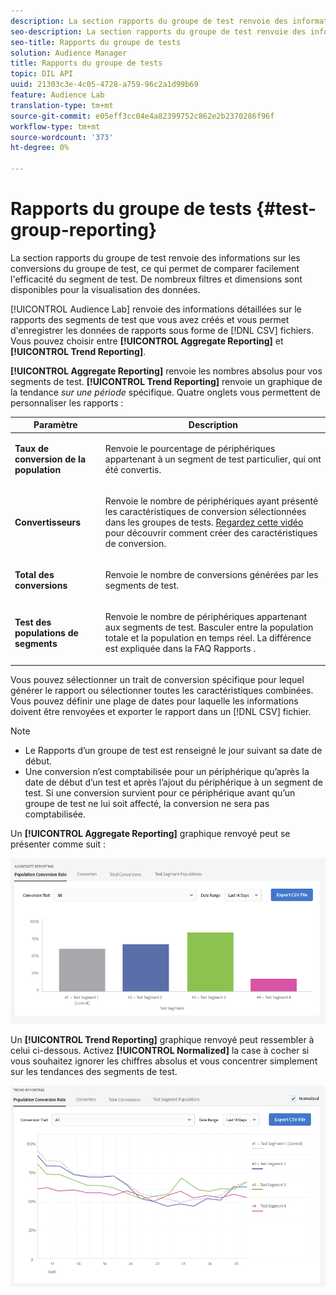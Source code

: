 ```yaml
---
description: La section rapports du groupe de test renvoie des informations sur les conversions du groupe de test, ce qui permet de comparer facilement l'efficacité du segment de test. De nombreux filtres et dimensions sont disponibles pour la visualisation des données.
seo-description: La section rapports du groupe de test renvoie des informations sur les conversions du groupe de test, ce qui permet de comparer facilement l'efficacité du segment de test. De nombreux filtres et dimensions sont disponibles pour la visualisation des données.
seo-title: Rapports du groupe de tests
solution: Audience Manager
title: Rapports du groupe de tests
topic: DIL API
uuid: 21303c3e-4c05-4728-a759-96c2a1d99b69
feature: Audience Lab
translation-type: tm+mt
source-git-commit: e05eff3cc04e4a82399752c862e2b2370286f96f
workflow-type: tm+mt
source-wordcount: '373'
ht-degree: 0%

---
```



# Rapports du groupe de tests {#test-group-reporting}

La section rapports du groupe de test renvoie des informations sur les conversions du groupe de test, ce qui permet de comparer facilement l&#39;efficacité du segment de test. De nombreux filtres et dimensions sont disponibles pour la visualisation des données.

[!UICONTROL Audience Lab] renvoie des informations détaillées sur le rapports des segments de test que vous avez créés et vous permet d&#39;enregistrer les données de rapports sous forme de [!DNL CSV] fichiers. Vous pouvez choisir entre **[!UICONTROL Aggregate Reporting]** et **[!UICONTROL Trend Reporting]**.

**[!UICONTROL Aggregate Reporting]** renvoie les nombres absolus pour vos segments de test. **[!UICONTROL Trend Reporting]** renvoie un graphique de la tendance *sur une période* spécifique. Quatre onglets vous permettent de personnaliser les rapports :

<table id="table_446384AE9A36408A9C570CB7DB72C3D6"> 
 <thead> 
  <tr> 
   <th colname="col1" class="entry"> Paramètre </th> 
   <th colname="col2" class="entry"> Description </th> 
  </tr> 
 </thead>
 <tbody> 
  <tr> 
   <td colname="col1"> <p> <b><span class="uicontrol"> Taux de conversion de la population</span></b> </p> </td> 
   <td colname="col2"> <p>Renvoie le pourcentage de périphériques appartenant à un segment de test particulier, qui ont été convertis. </p> </td> 
  </tr> 
  <tr> 
   <td colname="col1"> <p> <b><span class="uicontrol"> Convertisseurs</span></b> </p> </td> 
   <td colname="col2"> <p>Renvoie le nombre de périphériques ayant présenté les caractéristiques de conversion sélectionnées dans les groupes de tests. <a href="https://helpx.adobe.com/audience-manager/kt/using/creating-conversion-traits-feature-video-use.html" format="https" scope="external"> Regardez cette vidéo</a> pour découvrir comment créer des caractéristiques de conversion. </p> </td> 
  </tr> 
  <tr> 
   <td colname="col1"> <p> <b><span class="uicontrol"> Total des conversions</span></b> </p> </td> 
   <td colname="col2"> <p>Renvoie le nombre de conversions générées par les segments de test. </p> </td> 
  </tr> 
  <tr> 
   <td colname="col1"> <p> <b><span class="uicontrol"> Test des populations de segments</span></b> </p> </td> 
   <td colname="col2"> <p>Renvoie le nombre de périphériques appartenant aux segments de test. Basculer entre la population <b><span class="uicontrol"></span></b> totale et la population <b><span class="uicontrol"></span></b>en temps réel. La différence est expliquée dans la FAQ <a href="../../faq/faq-reporting.md"></a> Rapports . </p> </td>
  </tr>
 </tbody>
</table>

Vous pouvez sélectionner un trait de conversion spécifique pour lequel générer le rapport ou sélectionner toutes les caractéristiques combinées. Vous pouvez définir une plage de dates pour laquelle les informations doivent être renvoyées et exporter le rapport dans un [!DNL CSV] fichier.

>[!NOTE]
>
>* Le Rapports d’un groupe de test est renseigné le jour suivant sa date de début.
>* Une conversion n’est comptabilisée pour un périphérique qu’après la date de début d’un test et après l’ajout du périphérique à un segment de test. Si une conversion survient pour ce périphérique avant qu’un groupe de test ne lui soit affecté, la conversion ne sera pas comptabilisée.


Un **[!UICONTROL Aggregate Reporting]** graphique renvoyé peut se présenter comme suit :

![](assets/aggregate-reporting.PNG)

Un **[!UICONTROL Trend Reporting]** graphique renvoyé peut ressembler à celui ci-dessous. Activez **[!UICONTROL Normalized]** la case à cocher si vous souhaitez ignorer les chiffres absolus et vous concentrer simplement sur les tendances des segments de test.

![](assets/trend-reporting.PNG)